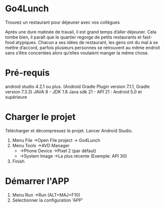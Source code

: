 # Go4Lunch
Trouvez un restaurant pour déjeuner avec vos collègues

Après une dure matinée de travail, il est grand temps d’aller déjeuner. Cela tombe bien, il paraît que le quartier regorge de petits restaurants et fast-food atypiques.
Chacun a ses idées de restaurant, les gens ont du mal à se mettre d’accord, parfois plusieurs personnes se retrouvent au même endroit sans s’être concertées alors qu’elles voulaient manger la même chose.

# Pré-requis
android studio 4.2.1 ou plus. (Android Gradle Plugin version 7.1.1, Gradle version 7.3.3)
JAVA 8 - JDK 1.8
Java sdk 21 - API 21 : Android 5.0 et supérieure

# Charger le projet
Télécharger et décompressez le projet.
Lancer Android Studio.

1. Menu File ->Open File project -> Go4Lunch
2. Menu Tools ->AVD Manager
    * ->Phone Device ->Pixel 2 (par défaut)
    * ->System Image ->La plus récente (Exemple: API 30)
3. Finish

# Démarrer l'APP
1. Menu Run ->Run (ALT+MAJ+F10)
2. Selectionner la configuration 'APP'
